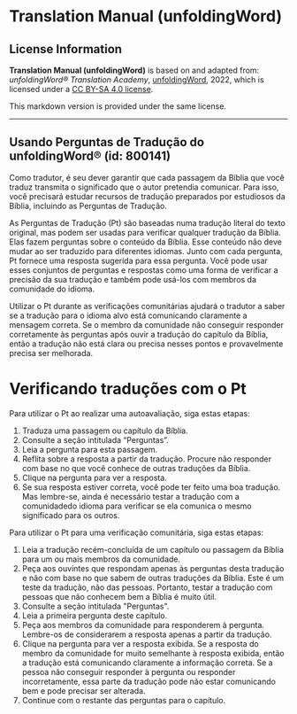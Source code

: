 # Translation Manual (unfoldingWord)

## License Information

**Translation Manual (unfoldingWord)** is based on and adapted from: _unfoldingWord® Translation Academy_, [unfoldingWord](https://unfoldingword.org/utw), 2022, which is licensed under a [CC BY-SA 4.0 license](https://creativecommons.org/licenses/by-sa/4.0/legalcode.en).

This markdown version is provided under the same license.



--------------------------------

## Usando Perguntas de Tradução do unfoldingWord® (id: 800141)

Como tradutor, é seu dever garantir que cada passagem da Bíblia que você traduz transmita o significado que o autor pretendia comunicar. Para isso, você precisará estudar recursos de tradução preparados por estudiosos da Bíblia, incluindo as Perguntas de Tradução.

As Perguntas de Tradução (Pt) são baseadas numa tradução literal do texto original, mas podem ser usadas para verificar qualquer tradução da Bíblia. Elas fazem perguntas sobre o conteúdo da Bíblia. Esse conteúdo não deve mudar ao ser traduzido para diferentes idiomas. Junto com cada pergunta, Pt fornece uma resposta sugerida para essa pergunta. Você pode usar esses conjuntos de perguntas e respostas como uma forma de verificar a precisão da sua tradução e também pode usá\-los com membros da comunidade do idioma.

Utilizar o Pt durante as verificações comunitárias ajudará o tradutor a saber se a tradução para o idioma alvo está comunicando claramente a mensagem correta. Se o membro da comunidade não conseguir responder corretamente às perguntas após ouvir a tradução do capítulo da Bíblia, então a tradução não está clara ou precisa nesses pontos e provavelmente precisa ser melhorada.

Verificando traduções com o Pt
==============================

Para utilizar o Pt ao realizar uma autoavaliação, siga estas etapas:

1. Traduza uma passagem ou capítulo da Bíblia.
2. Consulte a seção intitulada “Perguntas”.
3. Leia a pergunta para esta passagem.
4. Reflita sobre a resposta a partir da tradução. Procure não responder com base no que você conhece de outras traduções da Bíblia.
5. Clique na pergunta para ver a resposta.
6. Se sua resposta estiver correta, você pode ter feito uma boa tradução. Mas lembre\-se, ainda é necessário testar a tradução com a comunidadedo idioma para verificar se ela comunica o mesmo significado para os outros.

Para utilizar o Pt para uma verificação comunitária, siga estas etapas:

1. Leia a tradução recém\-concluída de um capítulo ou passagem da Bíblia para um ou mais membros da comunidade.
2. Peça aos ouvintes que respondam apenas às perguntas desta tradução e não com base no que sabem de outras traduções da Bíblia. Este é um teste da tradução, não das pessoas. Portanto, testar a tradução com pessoas que não conhecem bem a Bíblia é muito útil.
3. Consulte a seção intitulada "Perguntas".
4. Leia a primeira pergunta deste capítulo.
5. Peça aos membros da comunidade para responderem à pergunta. Lembre\-os de considerarem a resposta apenas a partir da tradução.
6. Clique na pergunta para ver a resposta exibida. Se a resposta do membro da comunidade for muito semelhante à resposta exibida, então a tradução está comunicando claramente a informação correta. Se a pessoa não conseguir responder à pergunta ou responder incorretamente, essa parte da tradução pode não estar comunicando bem e pode precisar ser alterada.
7. Continue com o restante das perguntas para o capítulo.


